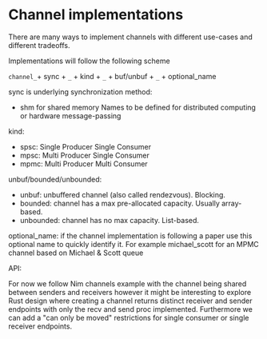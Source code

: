 # Channel implementations

There are many ways to implement channels with different use-cases and different tradeoffs.

Implementations will follow the following scheme

`channel_`+ sync + `_` + kind + `_` + buf/unbuf + `_` + optional_name

sync is underlying synchronization method:
  - shm for shared memory
Names to be defined for distributed computing or hardware message-passing

kind:
  - spsc: Single Producer Single Consumer
  - mpsc: Multi Producer Single Consumer
  - mpmc: Multi Producer Multi Consumer

unbuf/bounded/unbounded:
  - unbuf: unbuffered channel (also called rendezvous). Blocking.
  - bounded: channel has a max pre-allocated capacity. Usually array-based.
  - unbounded: channel has no max capacity. List-based.

optional_name:
  if the channel implementation is following a paper
  use this optional name to quickly identify it.
  For example michael_scott for an MPMC channel based
  on Michael & Scott queue

API:

For now we follow Nim channels example with the channel being shared
between senders and receivers however it might be interesting to explore
Rust design where creating a channel returns distinct receiver and sender
endpoints with only the recv and send proc implemented.
Furthermore we can add a "can only be moved" restrictions for single consumer or single receiver endpoints.
